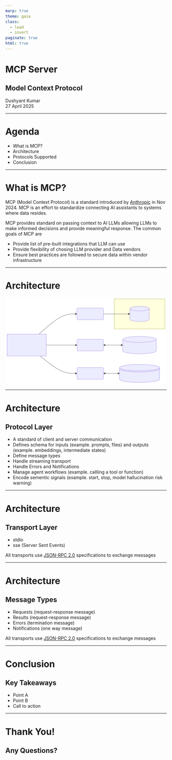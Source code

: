 ```yaml
---
marp: true
theme: gaia
class:
  - lead
  - invert
paginate: true
html: true
---
```


# MCP Server

## Model Context Protocol

Dushyant Kumar  
27 April 2025

---

# Agenda

- What is MCP?
- Architecture
- Protocols Supported
- Conclusion

---

# What is MCP?

MCP (Model Context Protocol) is a standard introduced by [Anthropic](https://www.anthropic.com/) in Nov 2024. MCP is an effort to standardize connecting AI assistants to systems where data resides. 

MCP provides standard on passing context to AI LLMs allowing LLMs to make informed decisions and provide meaningful response. The common goals of MCP are
- Provide list of pre-built integrations that LLM can use
- Provide flexibility of chosing LLM provider and Data vendors
- Ensure best practices are followed to secure data within vendor infrastructure

---

# Architecture

![width:1080px height:540px](./diagrams/architechture-1.svg)

---

# Architecture

## Protocol Layer

- A standard of client and server communication
- Defines schema for inputs (example. prompts, files) and outputs (example. embeddings, intermediate states)
- Define message types
- Handle streaming transport
- Handle Errors and Notifications
- Manage agent workflows (example. callling a tool or function)
- Encode sementic signals (example. start, stop, model hallucination risk warning)

---

# Architecture

## Transport Layer

- stdio
- sse (Server Sent Events)

All transports use [JSON-RPC 2.0](https://www.jsonrpc.org/) specifications to exchange messages

---

# Architecture

## Message Types

- Requests (request-response message)
- Results (request-response message)
- Errors (termination message)
- Notifications (one way message)

All transports use [JSON-RPC 2.0](https://www.jsonrpc.org/) specifications to exchange messages

---

# Conclusion

## Key Takeaways

- Point A
- Point B
- Call to action

---

# Thank You!

## Any Questions?

